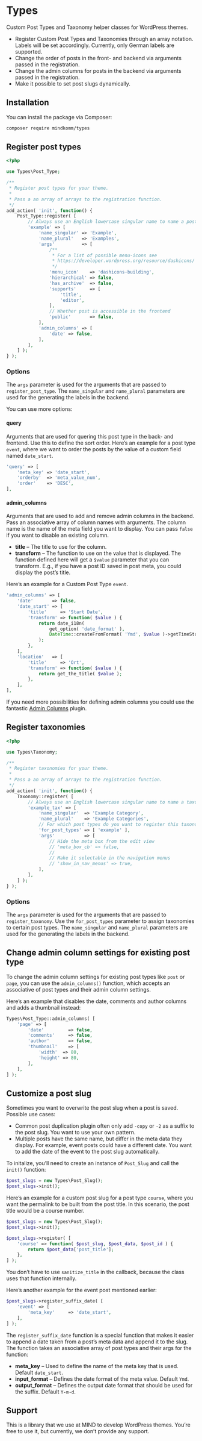 # Types

Custom Post Types and Taxonomy helper classes for WordPress themes.

- Register Custom Post Types and Taxonomies through an array notation. Labels will be set accordingly. Currently, only German labels are supported.
- Change the order of posts in the front- and backend via arguments passed in the registration.
- Change the admin columns for posts in the backend via arguments passed in the registration.
- Make it possible to set post slugs dynamically.

## Installation

You can install the package via Composer:

```bash
composer require mindkomm/types
```

## Register post types

```php
<?php

use Types\Post_Type;

/**
 * Register post types for your theme.
 *
 * Pass a an array of arrays to the registration function.
 */
add_action( 'init', function() {
    Post_Type::register( [
        // Always use an English lowercase singular name to name a post type.
        'example' => [
            'name_singular' => 'Example',
            'name_plural'   => 'Examples',
            'args'          => [
                /**
                 * For a list of possible menu-icons see
                 * https://developer.wordpress.org/resource/dashicons/
                 */
                'menu_icon'    => 'dashicons-building',
                'hierarchical' => false,
                'has_archive'  => false,
                'supports'     => [
                    'title',
                    'editor',
                ],
                // Whether post is accessible in the frontend
                'public'       => false,
            ],
            'admin_columns' => [
                'date' => false,
            ],
        ],
    ] );
} );
```

### Options

The `args` parameter is used for the arguments that are passed to `register_post_type`. The `name_singular` and `name_plural` parameters are used for the generating the labels in the backend.

You can use more options:

#### query

Arguments that are used for quering this post type in the back- and frontend. Use this to define the sort order. Here’s an example for a post type `event`, where we want to order the posts by the value of a custom field named `date_start`.

```php
'query' => [
    'meta_key' => 'date_start',
    'orderby'  => 'meta_value_num',
    'order'    => 'DESC',
],
```

#### admin_columns

Arguments that are used to add and remove admin columns in the backend. Pass an associative array of column names with arguments. The column name is the name of the meta field you want to display. You can pass `false` if you want to disable an existing column.

- **title** – The title to use for the column.
- **transform** – The function to use on the value that is displayed. The function defined here will get a `$value` parameter that you can transform. E.g., if you have a post ID saved in post meta, you could display the post’s title.

Here’s an example for a Custom Post Type `event`.

```php
'admin_columns' => [
    'date'       => false,
    'date_start' => [
        'title'     => 'Start Date',
        'transform' => function( $value ) {
            return date_i18n(
                get_option( 'date_format' ),
                DateTime::createFromFormat( 'Ymd', $value )->getTimeStamp()
            );
        },
    ],
    'location'   => [
        'title'     => 'Ort',
        'transform' => function( $value ) {
            return get_the_title( $value );
        },
    ],
],
```

If you need more possibilities for defining admin columns you could use the fantastic [Admin Columns](https://www.admincolumns.com/) plugin.

## Register taxonomies

```php
<?php

use Types\Taxonomy;

/**
 * Register taxonomies for your theme.
 *
 * Pass a an array of arrays to the registration function.
 */
add_action( 'init', function() {
    Taxonomy::register( [
        // Always use an English lowercase singular name to name a taxonomy.
        'example_tax' => [
            'name_singular'  => 'Example Category',
            'name_plural'    => 'Example Categories',
            // For which post types do you want to register this taxonomy?
            'for_post_types' => [ 'example' ],
            'args'           => [
                // Hide the meta box from the edit view
                // 'meta_box_cb' => false,
                //
                // Make it selectable in the navigation menus
                // 'show_in_nav_menus' => true,
            ],
        ],
    ] );
} );
```

### Options

The `args` parameter is used for the arguments that are passed to `register_taxonomy`. Use the `for_post_types` parameter to assign taxonomies to certain post types. The `name_singular` and `name_plural` parameters are used for the generating the labels in the backend.

## Change admin column settings for existing post type

To change the admin column settings for existing post types like `post` or `page`, you can use the `admin_columns()` function, which accepts an associative of post types and their admin column settings.

Here’s an example that disables the date, comments and author columns and adds a thumbnail instead:

```php
Types\Post_Type::admin_columns( [
    'page' => [
        'date'         => false,
        'comments'     => false,
        'author'       => false,
        'thumbnail'    => [
            'width'  => 80,
            'height' => 80,
        ],
    ],
] );
```

## Customize a post slug

Sometimes you want to overwrite the post slug when a post is saved. Possible use cases:

- Common post duplication plugin often only add `-copy` or `-2` as a suffix to the post slug. You want to use your own pattern.
- Multiple posts have the same name, but differ in the meta data they display. For example, event posts could have a different date. You want to add the date of the event to the post slug automatically.

To initalize, you’ll need to create an instance of `Post_Slug` and call the `init()` function:

```php
$post_slugs = new Types\Post_Slug();
$post_slugs->init();
```

Here’s an example for a custom post slug for a post type `course`, where you want the permalink to be built from the post title. In this scenario, the post title would be a course number.

```php
$post_slugs = new Types\Post_Slug();
$post_slugs->init();

$post_slugs->register( [
    'course' => function( $post_slug, $post_data, $post_id ) {
        return $post_data['post_title'];
    },
] );
```

You don’t have to use `sanitize_title` in the callback, because the class uses that function internally.

Here’s another example for the event post mentioned earlier:

```php
$post_slugs->register_suffix_date( [
	'event' => [
		'meta_key'     => 'date_start',
	],
] );
```

The `register_suffix_date` function is a special function that makes it easier to append a date taken from a post’s meta data and append it to the slug. The function takes an associative array of post types and their args for the function:

- **meta_key** – Used to define the name of the meta key that is used. Default `date_start`.
- **input_format** – Defines the date format of the meta value. Default `Ymd`.
- **output_format** – Defines the output date format that should be used for the suffix. Default `Y-m-d`.

## Support

This is a library that we use at MIND to develop WordPress themes. You’re free to use it, but currently, we don’t provide any support.
